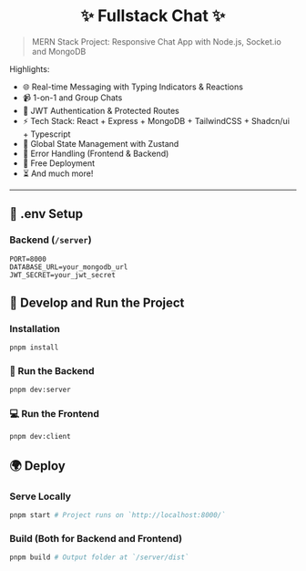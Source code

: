 <h1 align="center">✨ Fullstack Chat ✨</h1>

> MERN Stack Project: Responsive Chat App with Node.js, Socket.io and MongoDB

Highlights:

- 🌐 Real-time Messaging with Typing Indicators & Reactions
- 📹 1-on-1 and Group Chats
- 🔐 JWT Authentication & Protected Routes
- ⚡ Tech Stack: React + Express + MongoDB + TailwindCSS + Shadcn/ui + Typescript
- 🧠 Global State Management with Zustand
- 🚨 Error Handling (Frontend & Backend)
- 🚀 Free Deployment
- ⏳ And much more!

---

## 🧪 .env Setup

### Backend (`/server`)

```
PORT=8000
DATABASE_URL=your_mongodb_url
JWT_SECRET=your_jwt_secret
```

## 🎯 Develop and Run the Project

### Installation

```sh
pnpm install
```

### 🔧 Run the Backend

```sh
pnpm dev:server
```

### 💻 Run the Frontend

```sh
pnpm dev:client
```

## 🌍 Deploy

### Serve Locally

```sh
pnpm start # Project runs on `http://localhost:8000/`
```

### Build (Both for Backend and Frontend)

```sh
pnpm build # Output folder at `/server/dist`
```
